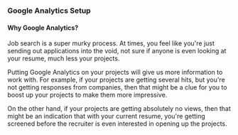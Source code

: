 ### Google Analytics Setup
#### Why Google Analytics?
Job search is a super murky process. At times, you feel like you're just sending out applications into the void, not sure if anyone is even looking at your resume, much less your projects.

Putting Google Analytics on your projects will give us more information to work with. For example, if your projects are getting several hits, but you're not getting responses from companies, then that might be a clue for you to boost up your projects to make them more impressive.

On the other hand, if your projects are getting absolutely no views, then that might be an indication that with your current resume, you're getting screened before the recruiter is even interested in opening up the projects.
